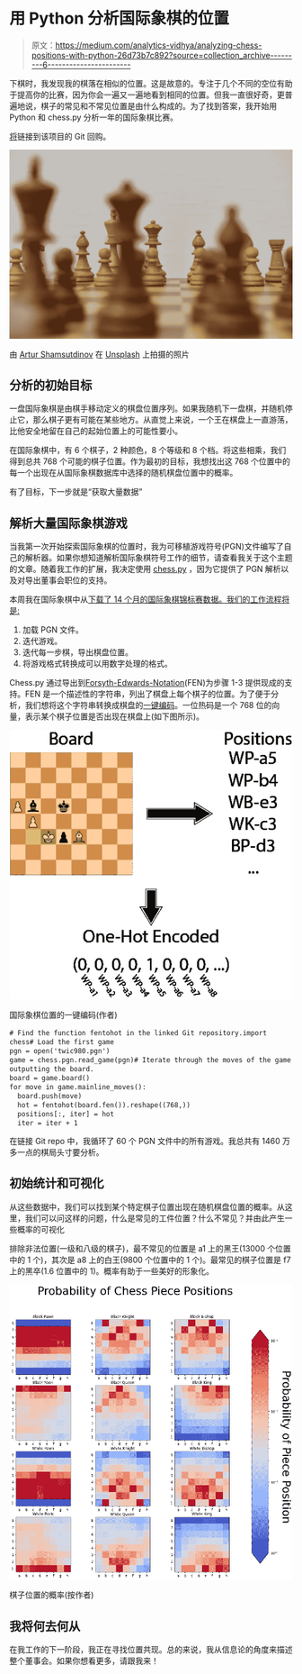 # 用 Python 分析国际象棋的位置

> 原文：<https://medium.com/analytics-vidhya/analyzing-chess-positions-with-python-26d73b7c892?source=collection_archive---------6----------------------->

下棋时，我发现我的棋落在相似的位置。这是故意的。专注于几个不同的空位有助于提高你的比赛，因为你会一遍又一遍地看到相同的位置。但我一直很好奇，更普遍地说，棋子的常见和不常见位置是由什么构成的。为了找到答案，我开始用 Python 和 chess.py 分析一年的国际象棋比赛。

[将](https://github.com/matteson/chess-positions/tree/main)链接到该项目的 Git 回购。

![](img/9d7d323b744ec60754f8e33bb1523d0a.png)

由 [Artur Shamsutdinov](https://unsplash.com/@roketpik?utm_source=unsplash&utm_medium=referral&utm_content=creditCopyText) 在 [Unsplash](https://unsplash.com/s/photos/chess-tournament?utm_source=unsplash&utm_medium=referral&utm_content=creditCopyText) 上拍摄的照片

## 分析的初始目标

一盘国际象棋是由棋手移动定义的棋盘位置序列。如果我随机下一盘棋，并随机停止它，那么棋子更有可能在某些地方。从直觉上来说，一个王在棋盘上一直游荡，比他安全地留在自己的起始位置上的可能性要小。

在国际象棋中，有 6 个棋子，2 种颜色，8 个等级和 8 个档。将这些相乘，我们得到总共 768 个可能的棋子位置。作为最初的目标，我想找出这 768 个位置中的每一个出现在从国际象棋数据库中选择的随机棋盘位置中的概率。

有了目标，下一步就是“获取大量数据”

## 解析大量国际象棋游戏

当我第一次开始探索国际象棋的位置时，我为可移植游戏符号(PGN)文件编写了自己的解析器。如果你想知道解析国际象棋符号工作的细节，请查看我关于这个主题的文章。随着我工作的扩展，我决定使用 [chess.py](https://python-chess.readthedocs.io/en/latest/) ，因为它提供了 PGN 解析以及对导出董事会职位的支持。

本周我在国际象棋中从[下载了 14 个月的国际象棋锦标赛数据。我们的工作流程将是:](https://theweekinchess.com/twic)

1.  加载 PGN 文件。
2.  迭代游戏。
3.  迭代每一步棋，导出棋盘位置。
4.  将游戏格式转换成可以用数字处理的格式。

Chess.py 通过导出到[Forsyth-Edwards-Notation](https://en.wikipedia.org/wiki/Forsyth%E2%80%93Edwards_Notation)(FEN)为步骤 1-3 提供现成的支持。FEN 是一个描述性的字符串，列出了棋盘上每个棋子的位置。为了便于分析，我们想将这个字符串转换成棋盘的[一键编码](https://en.wikipedia.org/wiki/One-hot)。一位热码是一个 768 位的向量，表示某个棋子位置是否出现在棋盘上(如下图所示)。

![](img/5047d3dcc897d87c50c81462195a0102.png)

国际象棋位置的一键编码(作者)

```
# Find the function fentohot in the linked Git repository.import chess# Load the first game
pgn = open('twic980.pgn')
game = chess.pgn.read_game(pgn)# Iterate through the moves of the game outputting the board.
board = game.board()
for move in game.mainline_moves():
  board.push(move)
  hot = fentohot(board.fen()).reshape((768,))
  positions[:, iter] = hot
  iter = iter + 1
```

在链接 Git repo 中，我循环了 60 个 PGN 文件中的所有游戏。我总共有 1460 万多一点的棋局头寸要分析。

## 初始统计和可视化

从这些数据中，我们可以找到某个特定棋子位置出现在随机棋盘位置的概率。从这里，我们可以问这样的问题，什么是常见的工件位置？什么不常见？并由此产生一些概率的可视化

排除非法位置(一级和八级的棋子)，最不常见的位置是 a1 上的黑王(13000 个位置中的 1 个)，其次是 a8 上的白王(9800 个位置中的 1 个)。最常见的棋子位置是 f7 上的黑卒(1.6 位置中的 1)。概率有助于一些美好的形象化。

![](img/8dd5ea837550e9f9f0a564d215b65ffa.png)

棋子位置的概率(按作者)

## 我将何去何从

在我工作的下一阶段，我正在寻找位置共现。总的来说，我从信息论的角度来描述整个董事会。如果你想看更多，请跟我来！